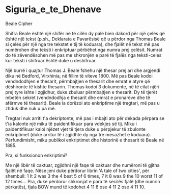 # Siguria_e_te_Dhenave
Beale Cipher

Shifra Beale është një shifër në të cilën dy palë bien dakord për një çelës që është një tekst (p.sh., Deklarata e Pavarësisë që u përdor nga Thomas Beale si çelës për një nga tre tekstet e tij të koduara), dhe fjalët në tekst më pas numërohen dhe teksti i enkriptuar përbëhet nga numra prej çelësit. Numrat do të zëvendësohen më pas me shkronjën e parë të fjalës nga teksti-celes kur teksti i shifruar është duke u deshifruar.

Një burrë i quajtur Thomas J. Beale fshehu një thesar prej ari dhe argjendi diku në Bedford, Virxhinia, në fillim të viteve 1800. Më pas Beale kodoi vendndodhjen e thesarit, përmbajtjen e thesarit dhe emrat e atyre që dëshironte të kishte thesarin. Thomas kodoi 3 dokumente, në të cilat njëri prej tyre ishte i zgjidhur, duke zbuluar përmbajtjen e thesarit. Dy të tjerët mbetën sekret (vendndodhja e thesarit dhe emrat e pronarëve dhe të afërmve të thesarit). Beale ia dorëzoi ato enkriptime një tregtari, më pas u zhduk dhe nuk u pa më. 

Tregtari nuk arriti t'a dekriptonte, më pas i mbajti ato për dekada përpara se t'ia kalonte një miku të paidentifikuar para vdekjes së tij. Miku i paidentifikuar kaloi njëzet vjet të tjera duke u përpjekur të zbulonte enkriptimet (duke arritur të i zgjidhte dy nga tre mesazhet e koduara). Përfundimisht, miku publikoi enkriptimet dhe historinë e thesarit të Beale në 1885.

Pra, si funksionon enkriptimi?

Me një libër të caktuar, zgjidhni një faqe të caktuar dhe numëroni të gjitha fjalët në faqe.
Nëse jeni duke përdorur librin 'A tale of two cities', për shembull:
1 It
2 was
3 the
4 best
5 of
6 times,
7 it
8 was
9 the
10 worst
11 of
12 times…
Pra, duke përdorur shkronjat e para të secilës fjalë (dhe numrin përkatës), fjala BOW mund të kodohet 4 11 8 ose 4 11 2 ose 4 11 10.
